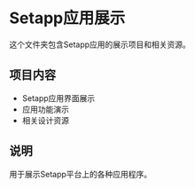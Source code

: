 # Setapp应用展示

这个文件夹包含Setapp应用的展示项目和相关资源。

## 项目内容
- Setapp应用界面展示
- 应用功能演示
- 相关设计资源

## 说明
用于展示Setapp平台上的各种应用程序。